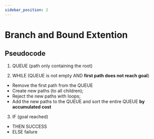 ```yaml
---
sidebar_position: 2
---
```


# Branch and Bound Extention

## Pseudocode

1) QUEUE (path only containing the root)

2) WHILE  (QUEUE is not empty AND **first path does not reach goal**)

- Remove the first path from the QUEUE
- Create new paths (to all children);
- Reject the new paths with loops;
- Add the new paths to the QUEUE and sort the entire QUEUE **by accumulated cost**

3) IF (goal reached)

- THEN SUCCESS
- ELSE failure